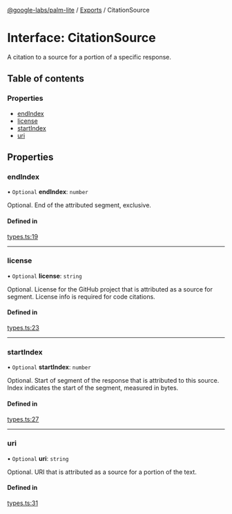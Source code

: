 [@google-labs/palm-lite](../README.md) / [Exports](../modules.md) / CitationSource

# Interface: CitationSource

A citation to a source for a portion of a specific response.

## Table of contents

### Properties

- [endIndex](CitationSource.md#endindex)
- [license](CitationSource.md#license)
- [startIndex](CitationSource.md#startindex)
- [uri](CitationSource.md#uri)

## Properties

### endIndex

• `Optional` **endIndex**: `number`

Optional. End of the attributed segment, exclusive.

#### Defined in

[types.ts:19](https://github.com/google/labs-prototypes/blob/5114223/seeds/palm-lite/src/types.ts#L19)

___

### license

• `Optional` **license**: `string`

Optional. License for the GitHub project that is attributed as a source for segment. License info is required for code citations.

#### Defined in

[types.ts:23](https://github.com/google/labs-prototypes/blob/5114223/seeds/palm-lite/src/types.ts#L23)

___

### startIndex

• `Optional` **startIndex**: `number`

Optional. Start of segment of the response that is attributed to this source. Index indicates the start of the segment, measured in bytes.

#### Defined in

[types.ts:27](https://github.com/google/labs-prototypes/blob/5114223/seeds/palm-lite/src/types.ts#L27)

___

### uri

• `Optional` **uri**: `string`

Optional. URI that is attributed as a source for a portion of the text.

#### Defined in

[types.ts:31](https://github.com/google/labs-prototypes/blob/5114223/seeds/palm-lite/src/types.ts#L31)
